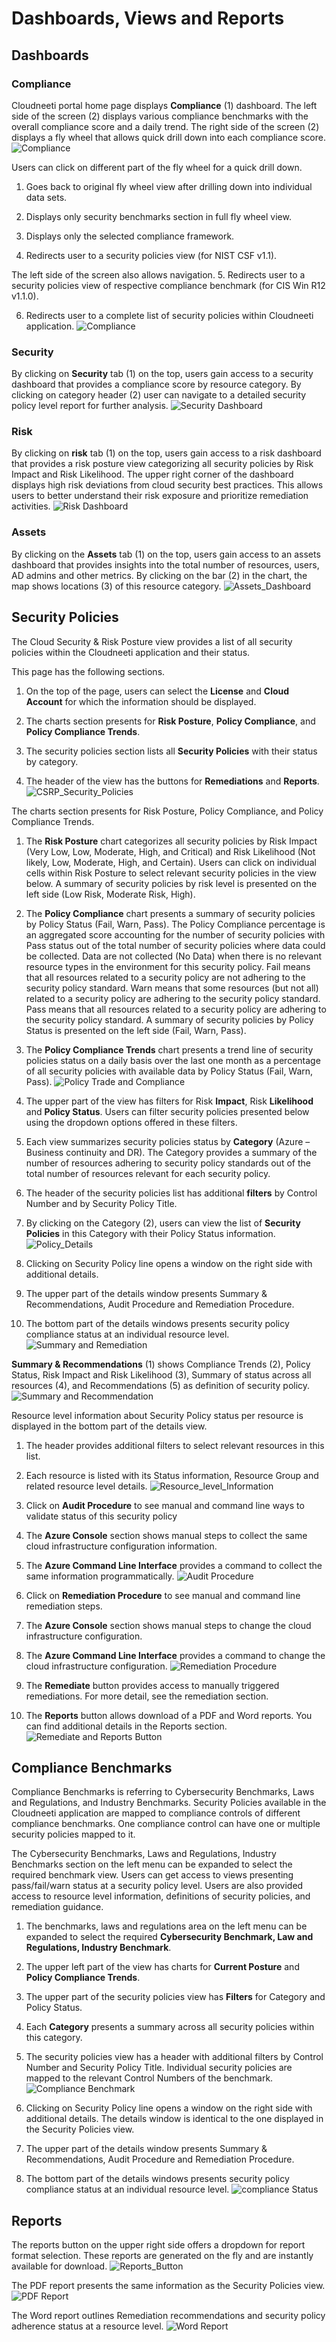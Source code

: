 Dashboards, Views and Reports
=============================

Dashboards
----------

### Compliance

Cloudneeti portal home page displays **Compliance** (1) dashboard. The left side
of the screen (2) displays various compliance benchmarks with the overall
compliance score and a daily trend. The right side of the screen (2) displays a
fly wheel that allows quick drill down into each compliance score.
	![Compliance](.././images/userGuide/Compliance_Dashboard.png#thumbnail)

Users can click on different part of the fly wheel for a quick drill down.

1.  Goes back to original fly wheel view after drilling down into individual
    data sets.

2.  Displays only security benchmarks section in full fly wheel view.

3.  Displays only the selected compliance framework.

4.  Redirects user to a security policies view (for NIST CSF v1.1).

The left side of the screen also allows navigation.
5.  Redirects user to a security policies view of respective compliance
    benchmark (for CIS Win R12 v1.1.0).

6.  Redirects user to a complete list of security policies within Cloudneeti
    application.
	![Compliance](.././images/userGuide/Compliance_Navigation_Dashboard.png#thumbnail)

### Security

By clicking on **Security** tab (1) on the top, users gain access to a security
dashboard that provides a compliance score by resource category. By clicking on
category header (2) user can navigate to a detailed security policy level report
for further analysis.
	![Security Dashboard](.././images/userGuide/Security_Dashboard.png#thumbnail)

### Risk

By clicking on **risk** tab (1) on the top, users gain access to a risk
dashboard that provides a risk posture view categorizing all security policies
by Risk Impact and Risk Likelihood. The upper right corner of the dashboard
displays high risk deviations from cloud security best practices. This allows
users to better understand their risk exposure and prioritize remediation
activities.
	![Risk Dashboard](.././images/userGuide/Risk_Dashboard.png#thumbnail)

### Assets

By clicking on the **Assets** tab (1) on the top, users gain access to an assets
dashboard that provides insights into the total number of resources, users, AD
admins and other metrics. By clicking on the bar (2) in the chart, the map shows
locations (3) of this resource category.
	![Assets_Dashboard](.././images/userGuide/Assets_Dashboard.png#thumbnail)

Security Policies
-----------------

The Cloud Security & Risk Posture view provides a list of all security policies
within the Cloudneeti application and their status.

This page has the following sections.

1.  On the top of the page, users can select the **License** and **Cloud
    Account** for which the information should be displayed.

2.  The charts section presents for **Risk Posture**, **Policy Compliance**, and
    **Policy Compliance Trends**.

3.  The security policies section lists all **Security Policies** with their
    status by category.

4.  The header of the view has the buttons for **Remediations** and **Reports**.
	![CSRP_Security_Policies](.././images/userGuide/CSRP_Security_Policies.png#thumbnail)

The charts section presents for Risk Posture, Policy Compliance, and Policy
Compliance Trends.

1.  The **Risk Posture** chart categorizes all security policies by Risk Impact
    (Very Low, Low, Moderate, High, and Critical) and Risk Likelihood (Not
    likely, Low, Moderate, High, and Certain). Users can click on individual
    cells within Risk Posture to select relevant security policies in the view
    below. A summary of security policies by risk level is presented on the left
    side (Low Risk, Moderate Risk, High).

2.  The **Policy Compliance** chart presents a summary of security policies by
    Policy Status (Fail, Warn, Pass). The Policy Compliance percentage is an
    aggregated score accounting for the number of security policies with Pass
    status out of the total number of security policies where data could be
    collected. Data are not collected (No Data) when there is no relevant
    resource types in the environment for this security policy. Fail means that
    all resources related to a security policy are not adhering to the security
    policy standard. Warn means that some resources (but not all) related to a
    security policy are adhering to the security policy standard. Pass means
    that all resources related to a security policy are adhering to the security
    policy standard. A summary of security policies by Policy Status is
    presented on the left side (Fail, Warn, Pass).

3.  The **Policy Compliance Trends** chart presents a trend line of security
    policies status on a daily basis over the last one month as a percentage of
    all security policies with available data by Policy Status (Fail, Warn,
    Pass).
	![Policy Trade and Compliance](.././images/userGuide/Policy_Trade.png#thumbnail)

1.  The upper part of the view has filters for Risk **Impact**, Risk
    **Likelihood** and **Policy Status**. Users can filter security policies
    presented below using the dropdown options offered in these filters.

2.  Each view summarizes security policies status by **Category** (Azure –
    Business continuity and DR). The Category provides a summary of the number
    of resources adhering to security policy standards out of the total number
    of resources relevant for each security policy.

3.  The header of the security policies list has additional **filters** by
    Control Number and by Security Policy Title.

4.  By clicking on the Category (2), users can view the list of **Security
    Policies** in this Category with their Policy Status information.
	![Policy_Details](.././images/userGuide/Policy_Details.png#thumbnail)

1.  Clicking on Security Policy line opens a window on the right side with
    additional details.

2.  The upper part of the details window presents Summary & Recommendations,
    Audit Procedure and Remediation Procedure.

3.  The bottom part of the details windows presents security policy compliance
    status at an individual resource level.
	![Summary and Remediation](.././images/userGuide/Summary_Remediation.png#thumbnail)

**Summary & Recommendations** (1) shows Compliance Trends (2), Policy Status,
Risk Impact and Risk Likelihood (3), Summary of status across all resources (4),
and Recommendations (5) as definition of security policy.
	![Summary and Recommendation](.././images/userGuide/Summary_Recommendation_Details.png#thumbnail)

Resource level information about Security Policy status per resource is
displayed in the bottom part of the details view.

1.  The header provides additional filters to select relevant resources in this
    list.

2.  Each resource is listed with its Status information, Resource Group and
    related resource level details.
	![Resource_level_Information](.././images/userGuide/Resource_Level_Information.png#thumbnail)

1.  Click on **Audit Procedure** to see manual and command line ways to validate
    status of this security policy

2.  The **Azure Console** section shows manual steps to collect the same cloud
    infrastructure configuration information.

3.  The **Azure Command Line Interface** provides a command to collect the same
    information programmatically.
	![Audit Procedure](.././images/userGuide/Audit_Procedure.png#thumbnail)

1.  Click on **Remediation Procedure** to see manual and command line
    remediation steps.

2.  The **Azure Console** section shows manual steps to change the cloud
    infrastructure configuration.

3.  The **Azure Command Line Interface** provides a command to change the cloud
    infrastructure configuration.
	![Remediation Procedure](.././images/userGuide/Remediation_Procedure.png#thumbnail)

1.  The **Remediate** button provides access to manually triggered remediations.
    For more detail, see the remediation section.

2.  The **Reports** button allows download of a PDF and Word reports. You can
    find additional details in the Reports section.
	![Remediate and Reports Button](.././images/userGuide/Remediate_Reports_Button.png#thumbnail)

Compliance Benchmarks
---------------------

Compliance Benchmarks is referring to Cybersecurity Benchmarks, Laws and
Regulations, and Industry Benchmarks. Security Policies available in the
Cloudneeti application are mapped to compliance controls of different compliance
benchmarks. One compliance control can have one or multiple security policies
mapped to it.

The Cybersecurity Benchmarks, Laws and Regulations, Industry Benchmarks section
on the left menu can be expanded to select the required benchmark view. Users
can get access to views presenting pass/fail/warn status at a security policy
level. Users are also provided access to resource level information, definitions
of security policies, and remediation guidance.

1.  The benchmarks, laws and regulations area on the left menu can be expanded
    to select the required **Cybersecurity Benchmark, Law and Regulations,
    Industry Benchmark**.

2.  The upper left part of the view has charts for **Current Posture** and
    **Policy Compliance Trends**.

3.  The upper part of the security policies view has **Filters** for Category
    and Policy Status.

4.  Each **Category** presents a summary across all security policies within
    this category.

5.  The security policies view has a header with additional filters by Control
    Number and Security Policy Title. Individual security policies are mapped to
    the relevant Control Numbers of the benchmark.
	![Compliance Benchmark](.././images/userGuide/Compliance_Benchmark.png#thumbnail)

1.  Clicking on Security Policy line opens a window on the right side with
    additional details. The details window is identical to the one displayed in
    the Security Policies view.

2.  The upper part of the details window presents Summary & Recommendations,
    Audit Procedure and Remediation Procedure.

3.  The bottom part of the details windows presents security policy compliance
    status at an individual resource level.
	![compliance Status](.././images/userGuide/Compliance_Status.png#thumbnail)

Reports
-------

The reports button on the upper right side offers a dropdown for report format
selection. These reports are generated on the fly and are instantly available
for download.
	![Reports_Button](.././images/userGuide/Reports_Button.png#thumbnail)

The PDF report presents the same information as the Security Policies view.
	![PDF Report](.././images/userGuide/PDF_Report.png#thumbnail)

The Word report outlines Remediation recommendations and security policy
adherence status at a resource level.
	![Word Report](.././images/userGuide/Word_Report.png#thumbnail)

